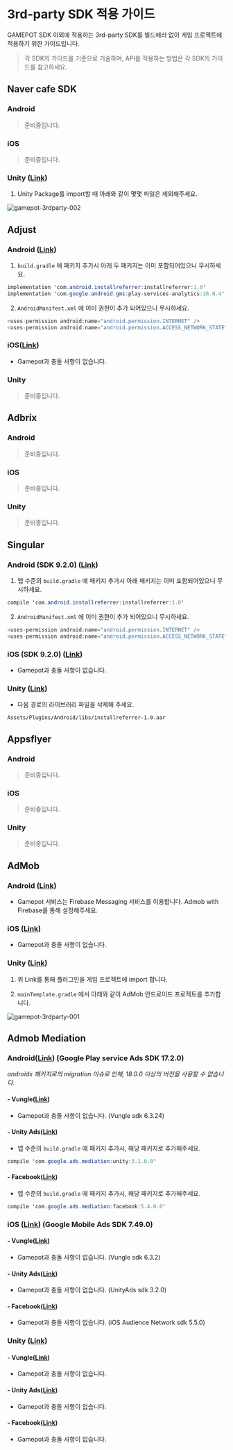 # 3rd-party SDK 적용 가이드

GAMEPOT SDK 이외에 적용하는 3rd-party SDK를 빌드에러 없이 게임 프로젝트에 적용하기 위한 가이드입니다.

> 각 SDK의 가이드를 기준으로 기술하며, API를 적용하는 방법은 각 SDK의 가이드를 참고하세요.

## Naver cafe SDK

### Android

> 준비중입니다.

### iOS

> 준비중입니다.

### Unity ([Link](https://github.com/naver/cafe-sdk-unity))

1. Unity Package를 import할 때 아래와 같이 몇몇 파일은 제외해주세요.

![gamepot-3rdparty-002](./images/gamepot-3rdparty-002.png)

## Adjust

### Android ([Link](https://github.com/adjust/android_sdk/blob/master/doc/korean/README.md#qs-getting-started))

1. `build.gradle` 에 패키지 추가시 아래 두 패키지는 이미 포함되어있으니 무시하세요.

```java
implementation 'com.android.installreferrer:installreferrer:1.0'
implementation 'com.google.android.gms:play-services-analytics:16.0.4'
```

2. `AndroidManifest.xml` 에 이미 권한이 추가 되어있으니 무시하세요.

```java
<uses-permission android:name="android.permission.INTERNET" />
<uses-permission android:name="android.permission.ACCESS_NETWORK_STATE" />
```

### iOS([Link](https://github.com/adjust/ios_sdk/blob/master/README.md))

- Gamepot과 충돌 사항이 없습니다.

### Unity

> 준비중입니다.

## Adbrix

### Android

> 준비중입니다.

### iOS

> 준비중입니다.

### Unity

> 준비중입니다.

## Singular 

### Android (SDK 9.2.0) ([Link](https://developers.singular.net/docs/android-sdk))

1. 앱 수준의 `build.gradle` 에 패키지 추가시 아래 패키지는 이미 포함되어있으니 무시하세요.

```java
compile 'com.android.installreferrer:installreferrer:1.0'
```

2. `AndroidManifest.xml` 에 이미 권한이 추가 되어있으니 무시하세요.

```java
<uses-permission android:name="android.permission.INTERNET" />
<uses-permission android:name="android.permission.ACCESS_NETWORK_STATE" />
```

### iOS (SDK 9.2.0) ([Link](https://developers.singular.net/docs/ios-sdk))

- Gamepot과 충돌 사항이 없습니다.

### Unity ([Link](https://developers.singular.net/docs/unity-sdk))

-  다음 경로의 라이브러리 파일을 삭제해 주세요.

`Assets/Plugins/Android/libs/installreferrer-1.0.aar`

## Appsflyer

### Android

> 준비중입니다.

### iOS

> 준비중입니다.

### Unity

> 준비중입니다.

## AdMob

### Android ([Link](https://firebase.google.com/docs/admob/android/quick-start?hl=ko))

- Gamepot 서비스는 Firebase Messaging 서비스를 이용합니다. Admob with Firebase를 통해 설정해주세요.

### iOS ([Link](https://developers.google.com/admob/ios/quick-start?hl=ko))

- Gamepot과 충돌 사항이 없습니다.

### Unity ([Link](https://developers.google.com/admob/unity/start))

1. 위 Link를 통해 플러그인을 게임 프로젝트에 import 합니다.

2. `mainTemplate.gradle` 에서 아래와 같이 AdMob 안드로이드 프로젝트를 추가합니다.

![gamepot-3rdparty-001](./images/gamepot-3rdparty-001.png)

## Admob Mediation 

### Android([Link](https://developers.google.com/admob/android/mediate)) (Google Play service Ads SDK 17.2.0)
*androidx 패키지로의 migration 이슈로 인해, 18.0.0 이상의 버전을 사용할 수 없습니다.*

#### - Vungle([Link](https://developers.google.com/admob/android/mediation/vungle))

- Gamepot과 충돌 사항이 없습니다. (Vungle sdk 6.3.24)

#### - Unity Ads([Link](https://developers.google.com/admob/android/mediation/unity))

- 앱 수준의 `build.gradle` 에 패키지 추가시, 해당 패키지로 추가해주세요.

```java
compile 'com.google.ads.mediation:unity:3.1.0.0'
```

#### - Facebook([Link](https://developers.google.com/admob/android/mediation/facebook))

- 앱 수준의 `build.gradle` 에 패키지 추가시, 해당 패키지로 추가해주세요.

```java
compile 'com.google.ads.mediation:facebook:5.4.0.0'
```

### iOS ([Link](https://developers.google.com/admob/ios/mediate)) (Google Mobile Ads SDK 7.49.0)

#### - Vungle([Link](https://developers.google.com/admob/ios/mediation/vungle))

- Gamepot과 충돌 사항이 없습니다. (Vungle sdk 6.3.2)

#### - Unity Ads([Link](https://developers.google.com/admob/ios/mediation/unity))

- Gamepot과 충돌 사항이 없습니다. (UnityAds sdk 3.2.0)

#### - Facebook([Link](https://developers.google.com/admob/ios/mediation/facebook))

- Gamepot과 충돌 사항이 없습니다. (iOS Audience Network sdk 5.5.0)

### Unity ([Link](https://developers.google.com/admob/unity/mediation)) 

#### - Vungle([Link](https://developers.google.com/admob/unity/mediation/vungle))

- Gamepot과 충돌 사항이 없습니다.

#### - Unity Ads([Link](https://developers.google.com/admob/unity/mediation/unity))

- Gamepot과 충돌 사항이 없습니다.

#### - Facebook([Link](https://developers.google.com/admob/unity/mediation/facebook))

- Gamepot과 충돌 사항이 없습니다.
